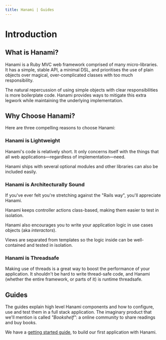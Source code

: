 ```yaml
---
title: Hanami | Guides
---
```


# Introduction

## What is Hanami?

Hanami is a Ruby MVC web framework comprised of many micro-libraries.
It has a simple, stable API, a minimal DSL, and prioritises the use of plain objects over magical, over-complicated classes with too much responsibility.

The natural repercussion of using simple objects with clear responsibilities is more boilerplate code.
Hanami provides ways to mitigate this extra legwork while maintaining the underlying implementation.

## Why Choose Hanami?

Here are three compelling reasons to choose Hanami:

### Hanami is Lightweight

Hanami's code is relatively short.
It only concerns itself with the things that all web applications&mdash;regardless of implementation&mdash;need.

Hanami ships with several optional modules and other libraries can also be included easily.

### Hanami is Architecturally Sound

If you've ever felt you're stretching against the "Rails way", you'll appreciate Hanami.

Hanami keeps controller actions class-based, making them easier to test in isolation.

Hanami also encourages you to write your application logic in use cases objects (aka _interactors_).

Views are separated from templates so the logic inside can be well-contained and tested in isolation.

### Hanami is Threadsafe

Making use of threads is a great way to boost the performance of your
application. It shouldn't be hard to write thread-safe code, and Hanami (whether
the entire framework, or parts of it) is runtime threadsafe.

## Guides

The guides explain high level Hanami components and how to configure, use and test them in a full stack application.
The imaginary product that we'll mention is called _"Bookshelf"_: a online community to share readings and buy books.

We have a [getting started guide](/guides/getting-started), to build our first application with Hanami.
